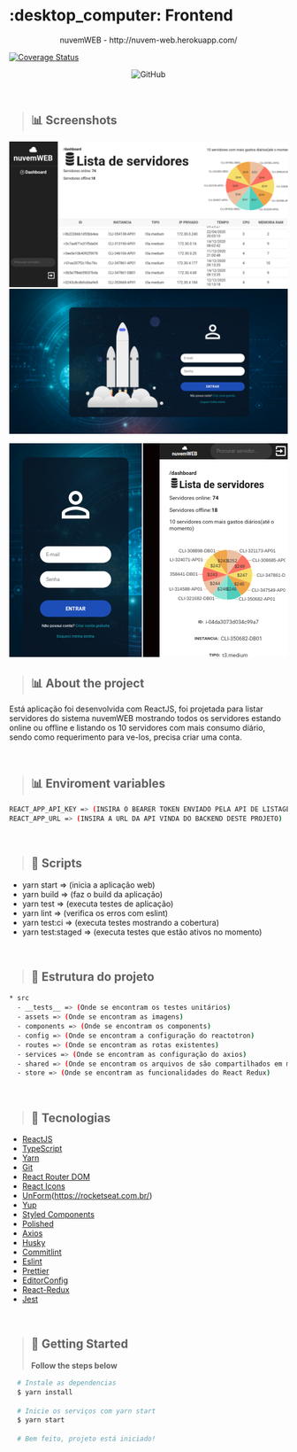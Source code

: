 <h1>:desktop_computer: Frontend</h1>

<p align="center">nuvemWEB - http://nuvem-web.herokuapp.com/</a></p>
<a href='https://coveralls.io/github/IgorCruzz/recrutamento-front-end?branch=master'><img src='https://coveralls.io/repos/github/IgorCruzz/recrutamento-front-end/badge.svg?branch=master' alt='Coverage Status' /></a>

<p align="center">
  <img alt="GitHub" src="https://img.shields.io/badge/license-MIT-orange?color=%237D40E7">
</p>

</br>

> ## :bar_chart: Screenshots

<img src="https://github.com/IgorCruzz/recrutamento-front-end/blob/master/screenshots/Dashboard.jpg" alt="-" />
<img src="https://github.com/IgorCruzz/recrutamento-front-end/blob/master/screenshots/Signin.jpg" alt="-" />
<p align="center"><img src="https://github.com/IgorCruzz/recrutamento-front-end/blob/master/screenshots/mobile.jpg" alt="-" /></>

</br>

> ## :bar_chart: About the project

Está aplicação foi desenvolvida com ReactJS, foi projetada para listar servidores do sistema nuvemWEB mostrando todos os servidores estando online ou offline e listando os 10 servidores com mais consumo diário, sendo como requerimento para ve-los, precisa criar uma conta.

</br>

> ## :bar_chart: Enviroment variables

```bash
REACT_APP_API_KEY => (INSIRA O BEARER TOKEN ENVIADO PELA API DE LISTAGEM DE SERVIDORES)
REACT_APP_URL => (INSIRA A URL DA API VINDA DO BACKEND DESTE PROJETO)
```

</br>

> ## :key: Scripts

- yarn start => (inicia a aplicação web)
- yarn build => (faz o build da aplicação)
- yarn test => (executa testes de aplicação)
- yarn lint => (verifica os erros com eslint)
- yarn test:ci => (executa testes mostrando a cobertura)
- yarn test:staged => (executa testes que estão ativos no momento)

</br>

> ## :hammer: Estrutura do projeto

```bash
* src
  - __tests__ => (Onde se encontram os testes unitários)
  - assets => (Onde se encontram as imagens)
  - components => (Onde se encontram os components)
  - config => (Onde se encontram a configuração do reactotron)
  - routes => (Onde se encontram as rotas existentes)
  - services => (Onde se encontram as configuração do axios)
  - shared => (Onde se encontram os arquivos de são compartilhados em mais de um lugar)
  - store => (Onde se encontram as funcionalidades do React Redux)
```

</br>

> ## :rocket: Tecnologias

- [ReactJS](https://reactjs.org/)
- [TypeScript](https://www.typescriptlang.org/)
- [Yarn](https://github.com/yarnpkg/yarn)
- [Git](https://github.com/git/git)
- [React Router DOM](https://reacttraining.com/react-router/)
- [React Icons](https://react-icons.netlify.com/#/)
- [UnForm](https://unform.dev/)(https://rocketseat.com.br/)
- [Yup](https://github.com/jquense/yup)
- [Styled Components](https://styled-components.com/)
- [Polished](https://github.com/styled-components/polished)
- [Axios](https://github.com/axios/axios)
- [Husky](https://github.com/typicode/husky)
- [Commitlint](https://github.com/conventional-changelog/commitlint)
- [Eslint](https://eslint.org/)
- [Prettier](https://prettier.io/)
- [EditorConfig](https://editorconfig.org/)
- [React-Redux](https://react-redux.js.org/)
- [Jest](https://jestjs.io/)

</br>

> ## :key: Getting Started
>
> **Follow the steps below**

```bash
  # Instale as dependencias
  $ yarn install

  # Inicie os serviços com yarn start
  $ yarn start

  # Bem feito, projeto está iniciado!
```
